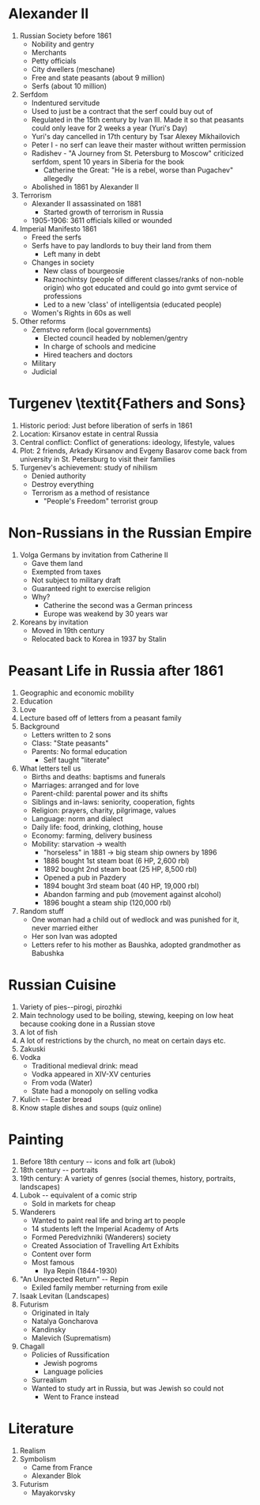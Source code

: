 Alexander II
============
1. Russian Society before 1861
    - Nobility and gentry
    - Merchants
    - Petty officials
    - City dwellers (meschane)
    - Free and state peasants (about 9 million)
    - Serfs (about 10 million)
2. Serfdom
    - Indentured servitude
    - Used to just be a contract that the serf could buy out of
    - Regulated in the 15th century by Ivan III. Made it so that peasants could only leave for 2 weeks a year (Yuri's Day)
    - Yuri's day cancelled in 17th century by Tsar Alexey Mikhailovich
    - Peter I - no serf can leave their master without written permission
    - Radishev - "A Journey from St. Petersburg to Moscow" criticized serfdom, spent 10 years in Siberia for the book
        * Catherine the Great: "He is a rebel, worse than Pugachev" allegedly
    - Abolished in 1861 by Alexander II
3. Terrorism
    - Alexander II assassinated on 1881
        * Started growth of terrorism in Russia
    - 1905-1906: 3611 officials killed or wounded
4. Imperial Manifesto 1861
    - Freed the serfs
    - Serfs have to pay landlords to buy their land from them
        * Left many in debt
    - Changes in society
        * New class of bourgeosie
        * Raznochintsy (people of different classes/ranks of non-noble origin) who got educated and could go into gvmt service of professions
        * Led to a new 'class' of intelligentsia (educated people)
    - Women's Rights in 60s as well
5. Other reforms
    - Zemstvo reform (local governments)
        * Elected council headed by noblemen/gentry
        * In charge of schools and medicine
        * Hired teachers and doctors
    - Military
    - Judicial

Turgenev \textit{Fathers and Sons}
=================================
1. Historic period: Just before liberation of serfs in 1861
2. Location: Kirsanov estate in central Russia
3. Central conflict: Conflict of generations: ideology, lifestyle, values
4. Plot: 2 friends, Arkady Kirsanov and Evgeny Basarov come back from university in St. Petersburg to visit their families
5. Turgenev's achievement: study of nihilism
    - Denied authority
    - Destroy everything
    - Terrorism as a method of resistance
        * "People's Freedom" terrorist group

Non-Russians in the Russian Empire
==================================
1. Volga Germans by invitation from Catherine II
    - Gave them land
    - Exempted from taxes
    - Not subject to military draft
    - Guaranteed right to exercise religion
    - Why?
        * Catherine the second was a German princess
        * Europe was weakend by 30 years war
2. Koreans by invitation
    - Moved in 19th century
    - Relocated back to Korea in 1937 by Stalin

Peasant Life in Russia after 1861
=================================
1. Geographic and economic mobility
2. Education
3. Love
4. Lecture based off of letters from a peasant family
5. Background
    - Letters written to 2 sons
    - Class: "State peasants"
    - Parents: No formal education
        * Self taught "literate"
6. What letters tell us
    - Births and deaths: baptisms and funerals
    - Marriages: arranged and for love
    - Parent-child: parental power and its shifts
    - Siblings and in-laws: seniority, cooperation, fights
    - Religion: prayers, charity, pilgrimage, values
    - Language: norm and dialect
    - Daily life: food, drinking, clothing, house
    - Economy: farming, delivery business
    - Mobility: starvation -> wealth
        * "horseless" in 1881 -> big steam ship owners by 1896
        * 1886 bought 1st steam boat (6 HP, 2,600 rbl)
        * 1892 bought 2nd steam boat (25 HP, 8,500 rbl)
        * Opened a pub in Pazdery
        * 1894 bought 3rd steam boat (40 HP, 19,000 rbl)
        * Abandon farming and pub (movement against alcohol)
        * 1896 bought a steam ship (120,000 rbl)
7. Random stuff
    - One woman had a child out of wedlock and was punished for it, never married either
    - Her son Ivan was adopted
    - Letters refer to his mother as Baushka, adopted grandmother as Babushka

Russian Cuisine
===============
1. Variety of pies--pirogi, pirozhki
2. Main technology used to be boiling, stewing, keeping on low heat because cooking done in a Russian stove
3. A lot of fish
4. A lot of restrictions by the church, no meat on certain days etc.
5. Zakuski
6. Vodka
    - Traditional medieval drink: mead
    - Vodka appeared in XIV-XV centuries
    - From voda (Water)
    - State had a monopoly on selling vodka
7. Kulich -- Easter bread
8. Know staple dishes and soups (quiz online)

Painting
========
1. Before 18th century -- icons and folk art (lubok)
2. 18th century -- portraits
3. 19th century: A variety of genres (social themes, history, portraits, landscapes)
4. Lubok -- equivalent of a comic strip
    - Sold in markets for cheap
5. Wanderers
    - Wanted to paint real life and bring art to people
    - 14 students left the Imperial Academy of Arts
    - Formed Peredvizhniki (Wanderers) society
    - Created Association of Travelling Art Exhibits
    - Content over form
    - Most famous
        * Ilya Repin (1844-1930)
6. "An Unexpected Return" -- Repin
    - Exiled family member returning from exile
7. Isaak Levitan (Landscapes)
8. Futurism
    - Originated in Italy
    - Natalya Goncharova
    - Kandinsky
    - Malevich (Suprematism)
9. Chagall
    - Policies of Russification
        * Jewish pogroms
        * Language policies
    - Surrealism
    - Wanted to study art in Russia, but was Jewish so could not
        * Went to France instead

Literature
==========
1. Realism
2. Symbolism
    - Came from France
    - Alexander Blok
3. Futurism
    - Mayakorvsky
